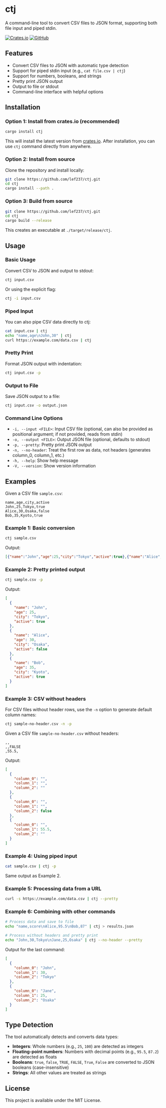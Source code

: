 # ctj

A command-line tool to convert CSV files to JSON format, supporting both file input and piped stdin.

[![Crates.io](https://img.shields.io/crates/v/ctj.svg)](https://crates.io/crates/ctj)
[![GitHub](https://img.shields.io/badge/github-lef237/ctj-blue.svg)](https://github.com/lef237/ctj)

## Features

- Convert CSV files to JSON with automatic type detection
- Support for piped stdin input (e.g., `cat file.csv | ctj`)
- Support for numbers, booleans, and strings
- Pretty print JSON output
- Output to file or stdout
- Command-line interface with helpful options

## Installation

### Option 1: Install from crates.io (recommended)

```bash
cargo install ctj
```

This will install the latest version from [crates.io](https://crates.io/crates/ctj). After installation, you can use `ctj` command directly from anywhere.

### Option 2: Install from source

Clone the repository and install locally:

```bash
git clone https://github.com/lef237/ctj.git
cd ctj
cargo install --path .
```

### Option 3: Build from source

```bash
git clone https://github.com/lef237/ctj.git
cd ctj
cargo build --release
```

This creates an executable at `./target/release/ctj`.

## Usage

### Basic Usage

Convert CSV to JSON and output to stdout:

```bash
ctj input.csv
```

Or using the explicit flag:

```bash
ctj -i input.csv
```

### Piped Input

You can also pipe CSV data directly to ctj:

```bash
cat input.csv | ctj
echo "name,age\nJohn,30" | ctj
curl https://example.com/data.csv | ctj
```

### Pretty Print

Format JSON output with indentation:

```bash
ctj input.csv -p
```

### Output to File

Save JSON output to a file:

```bash
ctj input.csv -o output.json
```

### Command Line Options

- `-i, --input <FILE>`: Input CSV file (optional, can also be provided as positional argument; if not provided, reads from stdin)
- `-o, --output <FILE>`: Output JSON file (optional, defaults to stdout)
- `-p, --pretty`: Pretty print JSON output
- `-n, --no-header`: Treat the first row as data, not headers (generates column_0, column_1, etc.)
- `-h, --help`: Show help message
- `-V, --version`: Show version information

## Examples

Given a CSV file `sample.csv`:

```csv
name,age,city,active
John,25,Tokyo,true
Alice,30,Osaka,false
Bob,35,Kyoto,true
```

### Example 1: Basic conversion

```bash
ctj sample.csv
```

Output:

```json
[{"name":"John","age":25,"city":"Tokyo","active":true},{"name":"Alice","age":30,"city":"Osaka","active":false},{"name":"Bob","age":35,"city":"Kyoto","active":true}]
```

### Example 2: Pretty printed output

```bash
ctj sample.csv -p
```

Output:

```json
[
  {
    "name": "John",
    "age": 25,
    "city": "Tokyo",
    "active": true
  },
  {
    "name": "Alice",
    "age": 30,
    "city": "Osaka",
    "active": false
  },
  {
    "name": "Bob",
    "age": 35,
    "city": "Kyoto",
    "active": true
  }
]
```

### Example 3: CSV without headers

For CSV files without header rows, use the `-n` option to generate default column names:

```bash
ctj sample-no-header.csv -n -p
```

Given a CSV file `sample-no-header.csv` without headers:

```csv
,,
,,FALSE
,55.5,
```

Output:

```json
[
  {
    "column_0": "",
    "column_1": "",
    "column_2": ""
  },
  {
    "column_0": "",
    "column_1": "",
    "column_2": false
  },
  {
    "column_0": "",
    "column_1": 55.5,
    "column_2": ""
  }
]
```

### Example 4: Using piped input

```bash
cat sample.csv | ctj -p
```

Same output as Example 2.

### Example 5: Processing data from a URL

```bash
curl -s https://example.com/data.csv | ctj --pretty
```

### Example 6: Combining with other commands

```bash
# Process data and save to file
echo "name,score\nAlice,95.5\nBob,87" | ctj > results.json

# Process without headers and pretty print
echo "John,30,Tokyo\nJane,25,Osaka" | ctj --no-header --pretty
```

Output for the last command:

```json
[
  {
    "column_0": "John",
    "column_1": 30,
    "column_2": "Tokyo"
  },
  {
    "column_0": "Jane",
    "column_1": 25,
    "column_2": "Osaka"
  }
]
```

## Type Detection

The tool automatically detects and converts data types:

- **Integers**: Whole numbers (e.g., `25`, `100`) are detected as integers
- **Floating-point numbers**: Numbers with decimal points (e.g., `95.5`, `87.2`) are detected as floats
- **Booleans**: `true`, `false`, `TRUE`, `FALSE`, `True`, `False` are converted to JSON booleans (case-insensitive)
- **Strings**: All other values are treated as strings

## License

This project is available under the MIT License.
